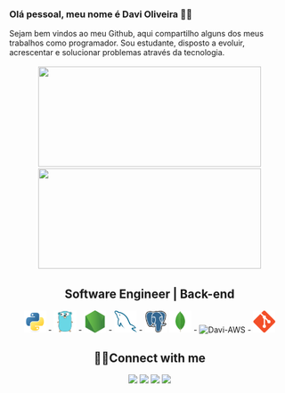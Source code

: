 ### Olá pessoal, meu nome é Davi Oliveira 🤙🏽

<div>
  <lin> Sejam bem vindos ao meu Github, aqui compartilho alguns dos meus trabalhos como programador. Sou estudante, disposto a evoluir, acrescentar e solucionar problemas através da tecnologia.</lin>
</div>
 <br>
  
<div align="center">
  <a>
  <img height="180em" width="400" src="https://github-readme-stats.vercel.app/api?username=davioliveiraes&show_icons=true&theme=dark&include_all_commits=true&count_private=true"/>
  <img height="180em" width="400" src="https://github-readme-stats.vercel.app/api/top-langs/?username=davioliveiraes&layout=compact&langs_count=7&theme=dark"/>

</div>
 
<div align="center">
  <h2> Software Engineer | Back-end </h2>
  <img alt="Davi-Python" heigth="30" width="40" src="https://raw.githubusercontent.com/devicons/devicon/master/icons/python/python-original.svg"/> - 
  <img alt="Davi-Go" heigth="30" width="40" src="https://raw.githubusercontent.com/devicons/devicon/master/icons/go/go-original.svg"/> -
  <img alt="Davi-Nodejs" heigth="30" width="40" src="https://raw.githubusercontent.com/devicons/devicon/master/icons/nodejs/nodejs-original.svg"/> -
  <img alt="Davi-Mysql" heigth="30" width="40" src="https://raw.githubusercontent.com/devicons/devicon/master/icons/mysql/mysql-original.svg"/> -
  <img alt="Davi-Postgresql" heigth="30" width="40" src="https://raw.githubusercontent.com/devicons/devicon/master/icons/postgresql/postgresql-original.svg"/>
  <img alt="Davi-Mongodb" heigth="30" width="40" src="https://raw.githubusercontent.com/devicons/devicon/master/icons/mongodb/mongodb-original.svg"/> -
  <img alt="Davi-AWS" heigth="30" width="40" src="https://www.pngplay.com/wp-content/uploads/3/Amazon-Web-Services-AWS-Logo-Transparent-PNG.png"/> -
  <img alt="Davi-Git" heigth="30" width="40" src="https://raw.githubusercontent.com/devicons/devicon/master/icons/git/git-original.svg"/>

</div>
  
<div align="center">
  <h2> 👨‍💻Connect with me</h2>
  <a href="https://www.linkedin.com/in/davi-oliveira-725950192/" target="_blank"><img src="https://img.shields.io/badge/-LinkedIn-%230077B5?style=for-the-badge&logo=linkedin&logoColor=white" target="_blank"></a>
  <a href="https://www.instagram.com/davioliveira_es/?hl=pt-br" target="_blank"><img src="https://img.shields.io/badge/Instagram-E4405F?style=for-the-badge&logo=instagram&logoColor=white" target="_blank"></a>
 <a href="https://discord.com/channels/@Davi Oliveira#5878" target="_blank"><img src="https://img.shields.io/badge/Discord-7289DA?style=for-the-badge&logo=discord&logoColor=white" target="_blank"></a> 
  <a href="mailto:davioliveiraes7@gmail.com"><img src="https://img.shields.io/badge/-Gmail-%23333?style=for-the-badge&logo=gmail&logoColor=white" target="_blank"></a>
</div>
